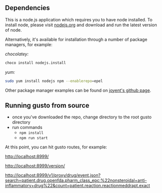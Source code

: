 ## Dependencies
This is a node.js application which requires you to have node installed. To install node, please visit [nodejs.org](https://nodejs.org/download/) and download and run the latest version of node.

Alternatively, it's available for installation through a number of package managers, for example:

*chocolatey:*
```bash
choco install nodejs.install
```

*yum:*
```bash
sudo yum install nodejs npm --enablerepo=epel
```

Other package manager examples can be found on [joyent's github page](https://github.com/joyent/node/wiki/Installing-Node.js-via-package-manager "joyent's github page").
 

## Running gusto from source
- once you've downloaded the repo, change directory to the root gusto directory
- run commands
  -  ```npm install```
  -  ```npm run start```

At this point, you can hit gusto routes, for example:

[http://localhost:8999/](http://localhost:8999/)

[http://localhost:8999/version/](http://localhost:8999/version/)

[http://localhost:8999/v1/proxy/drug/event.json?search=patient.drug.openfda.pharm_class_epc:%22nonsteroidal+anti-inflammatory+drug%22&count=patient.reaction.reactionmeddrapt.exact](http://localhost:8999/v1/proxy/drug/event.json?search=patient.drug.openfda.pharm_class_epc:%22nonsteroidal+anti-inflammatory+drug%22&count=patient.reaction.reactionmeddrapt.exact)
